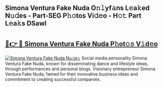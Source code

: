## Simona Ventura Fake Nuda O𝚗𝚕yf𝚊ns L𝚎a𝚔ed N𝚞𝚍es - Part-SEG P𝚑𝚘tos Vi𝚍𝚎o - H𝚘𝚝 Part L𝚎a𝚔s DSawl

# <h2><a href="http://kfd6ic6.oniu.top/?m=Simona+Ventura+Fake+Nuda">🔗👉 🔴 Simona Ventura Fake Nuda P𝚑ot𝚘𝚜 V𝚒d𝚎o</a></h2>

[![Simona Ventura Fake Nuda Nu𝚍e𝚜](https://i.imgur.com/0qMVB7G.gif)](http://kfd6ic6.oniu.top/?m=Simona+Ventura+Fake+Nuda)
Social media personality Simona Ventura Fake Nuda, known for disseminating dance and lifestyle ideas, through performances and personal blogs. Visionary entrepreneur Simona Ventura Fake Nuda, famed for their innovative business ideas and commitment to creating successful companies.  
